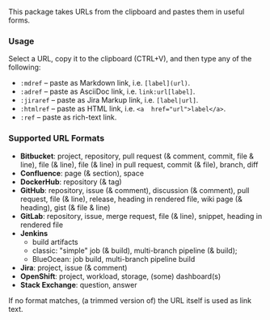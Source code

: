 This package takes URLs from the clipboard and pastes them in useful forms.

### Usage

Select a URL, copy it to the clipboard (CTRL+V), and 
then type any of the following: 

- `:mdref` – paste as Markdown link, i.e. `[label](url)`.
- `:adref` – paste as AsciiDoc link, i.e. `link:url[label]`.
- `:jiraref` – paste as Jira Markup link, i.e. `[label|url]`.
- `:htmlref` – paste as HTML link, i.e. `<a  href="url">label</a>`.
- `:ref` – paste as rich-text link.

### Supported URL Formats

- **Bitbucket**: project, repository, 
                 pull request (& comment, commit, file & line), 
                 file (& line), file (& line) in pull request,
                 commit (& file), branch, diff
- **Confluence**: page (& section), space
- **DockerHub**: repository (& tag)
- **GitHub**: repository, issue (& comment), discussion (& comment), 
              pull request, file (& line), release, heading in rendered file, 
              wiki page (& heading), gist (& file & line)
- **GitLab**: repository, issue, merge request, file (& line), snippet,
              heading in rendered file
- **Jenkins**
    - build artifacts
    - classic: "simple" job (& build), multi-branch pipeline (& build);
    - BlueOcean: job build, multi-branch pipeline build
- **Jira**: project, issue (& comment)
- **OpenShift**: project, workload, storage, (some) dashboard(s) 
- **Stack Exchange**: question, answer

If no format matches, (a trimmed version of) the URL itself is used as link text.
